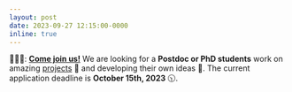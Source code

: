 ```yaml
---
layout: post
date: 2023-09-27 12:15:00-0000
inline: true
---
```


🧑‍🤝‍🧑: **[Come join us!](/join-us)** We are looking for a **Postdoc or PhD students** work on amazing [projects](projects) 🥳 and developing their own ideas 🧠. The current application deadline is **October 15th, 2023** 🕥.
